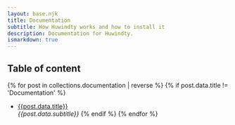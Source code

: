 ```yaml
---
layout: base.njk
title: Documentation
subtitle: How Huwindty works and how to install it
description: Documentation for Huwindty.
ismarkdown: true
---
```

## Table of content

{% for post in collections.documentation | reverse %}
  {% if post.data.title != 'Documentation' %}
 - [{{post.data.title}}]({{post.url}})  
 *{{post.data.subtitle}}*
  {% endif %}
{% endfor %}
